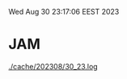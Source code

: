 Wed Aug 30 23:17:06 EEST 2023
# JAM
<a href='./cache/202308/30_23.log'>./cache/202308/30_23.log</a>
